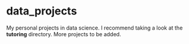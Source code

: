 # data_projects
My personal projects in data science. I recommend taking a look at the **tutoring** directory. More projects to be added.
